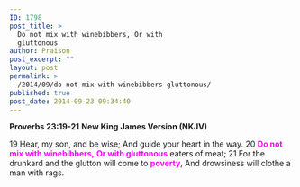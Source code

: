 ```yaml
---
ID: 1798
post_title: >
  Do not mix with winebibbers, Or with
  gluttonous
author: Praison
post_excerpt: ""
layout: post
permalink: >
  /2014/09/do-not-mix-with-winebibbers-gluttonous/
published: true
post_date: 2014-09-23 09:34:40
---
```

<strong>Proverbs 23:19-21</strong>
<strong> New King James Version (NKJV)</strong>

19 Hear, my son, and be wise;
And guide your heart in the way.
20 <span style="color: #ff00ff;"><strong>Do not mix with winebibbers,</strong></span>
<span style="color: #ff00ff;"><strong> Or with gluttonous</strong></span> eaters of meat;
21 For the drunkard and the glutton will come to <span style="color: #ff00ff;"><strong>poverty</strong></span>,
And drowsiness will clothe a man with rags.